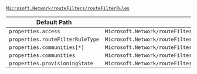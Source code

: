 [`Microsoft.Network/routeFilters/routeFilterRules`](https://docs.microsoft.com/en-us/azure/templates/microsoft.network/routefilters/routefilterrules)

| Default Path | Alias |
|---|---|
| `properties.access` | `Microsoft.Network/routeFilters/routeFilterRules/access` |
| `properties.routeFilterRuleType` | `Microsoft.Network/routeFilters/routeFilterRules/routeFilterRuleType` |
| `properties.communities[*]` | `Microsoft.Network/routeFilters/routeFilterRules/communities[*]` |
| `properties.communities` | `Microsoft.Network/routeFilters/routeFilterRules/communities` |
| `properties.provisioningState` | `Microsoft.Network/routeFilters/routeFilterRules/provisioningState` |

